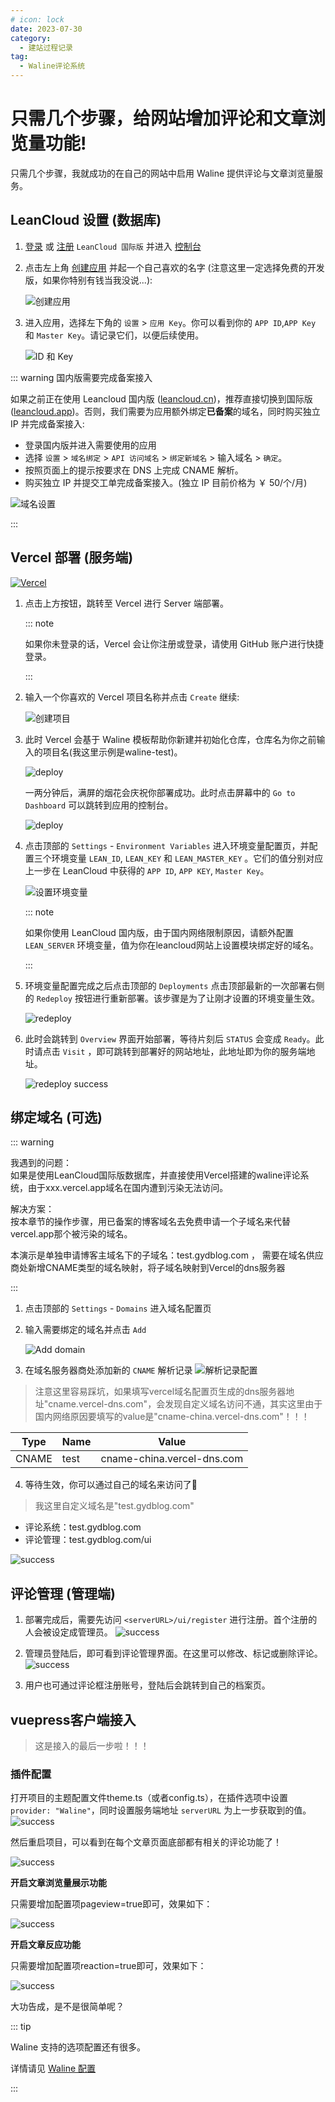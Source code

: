 ```yaml
---
# icon: lock
date: 2023-07-30
category:
  - 建站过程记录
tag:
  - Waline评论系统
---
```

# 只需几个步骤，给网站增加评论和文章浏览量功能!
只需几个步骤，我就成功的在自己的网站中启用 Waline 提供评论与文章浏览量服务。

## LeanCloud 设置 (数据库)

1. [登录](https://console.leancloud.app/login) 或 [注册](https://console.leancloud.app/register) `LeanCloud 国际版` 并进入 [控制台](https://console.leancloud.app/apps)

2. 点击左上角 [创建应用](https://console.leancloud.app/apps) 并起一个自己喜欢的名字 (注意这里一定选择免费的开发版，如果你特别有钱当我没说...):

   ![创建应用](http://cdn.gydblog.com/images/blog-create/waline-1.png)
   
3. 进入应用，选择左下角的 `设置` > `应用 Key`。你可以看到你的 `APP ID`,`APP Key` 和 `Master Key`。请记录它们，以便后续使用。

   ![ID 和 Key](http://cdn.gydblog.com/images/blog-create/waline-2.png)

::: warning 国内版需要完成备案接入

如果之前正在使用 Leancloud 国内版 ([leancloud.cn](https://leancloud.cn))，推荐直接切换到国际版 ([leancloud.app](https://leancloud.app))。否则，我们需要为应用额外绑定**已备案**的域名，同时购买独立 IP 并完成备案接入:

- 登录国内版并进入需要使用的应用
- 选择 `设置` > `域名绑定` > `API 访问域名` > `绑定新域名` > 输入域名 > `确定`。
- 按照页面上的提示按要求在 DNS 上完成 CNAME 解析。
- 购买独立 IP 并提交工单完成备案接入。(独立 IP 目前价格为 ￥ 50/个/月)

![域名设置](http://cdn.gydblog.com/images/blog-create/waline-3.png)

:::

## Vercel 部署 (服务端)

[![Vercel](https://vercel.com/button)](https://vercel.com/new/clone?repository-url=https%3A%2F%2Fgithub.com%2Fwalinejs%2Fwaline%2Ftree%2Fmain%2Fexample)

1. 点击上方按钮，跳转至 Vercel 进行 Server 端部署。

   ::: note

   如果你未登录的话，Vercel 会让你注册或登录，请使用 GitHub 账户进行快捷登录。

   :::

2. 输入一个你喜欢的 Vercel 项目名称并点击 `Create` 继续:

   ![创建项目](http://cdn.gydblog.com/images/blog-create/waline-4.png)

3. 此时 Vercel 会基于 Waline 模板帮助你新建并初始化仓库，仓库名为你之前输入的项目名(我这里示例是waline-test)。

   ![deploy](http://cdn.gydblog.com/images/blog-create/waline-5.png)

   一两分钟后，满屏的烟花会庆祝你部署成功。此时点击屏幕中的 `Go to Dashboard` 可以跳转到应用的控制台。

   ![deploy](http://cdn.gydblog.com/images/blog-create/waline-6.png)

4. 点击顶部的 `Settings` - `Environment Variables` 进入环境变量配置页，并配置三个环境变量 `LEAN_ID`, `LEAN_KEY` 和 `LEAN_MASTER_KEY` 。它们的值分别对应上一步在 LeanCloud 中获得的 `APP ID`, `APP KEY`, `Master Key`。

   ![设置环境变量](http://cdn.gydblog.com/images/blog-create/waline-7.png)

   ::: note

   如果你使用 LeanCloud 国内版，由于国内网络限制原因，请额外配置 `LEAN_SERVER` 环境变量，值为你在leancloud网站上设置模块绑定好的域名。

   :::

1. 环境变量配置完成之后点击顶部的 `Deployments` 点击顶部最新的一次部署右侧的 `Redeploy` 按钮进行重新部署。该步骤是为了让刚才设置的环境变量生效。

   ![redeploy](http://cdn.gydblog.com/images/blog-create/waline-8.png)

1. 此时会跳转到 `Overview` 界面开始部署，等待片刻后 `STATUS` 会变成 `Ready`。此时请点击 `Visit` ，即可跳转到部署好的网站地址，此地址即为你的服务端地址。

   ![redeploy success](http://cdn.gydblog.com/images/blog-create/waline-9.png)

## 绑定域名 (可选)

::: warning

我遇到的问题：  
如果是使用LeanCloud国际版数据库，并直接使用Vercel搭建的waline评论系统，由于xxx.vercel.app域名在国内遭到污染无法访问。

解决方案：  
按本章节的操作步骤，用已备案的博客域名去免费申请一个子域名来代替vercel.app那个被污染的域名。  

本演示是单独申请博客主域名下的子域名：test.gydblog.com ， 需要在域名供应商处新增CNAME类型的域名映射，将子域名映射到Vercel的dns服务器

:::


1. 点击顶部的 `Settings` - `Domains` 进入域名配置页

1. 输入需要绑定的域名并点击 `Add`

   ![Add domain](http://cdn.gydblog.com/images/blog-create/waline-10.png)

1. 在域名服务器商处添加新的 `CNAME` 解析记录
![解析记录配置](http://cdn.gydblog.com/images/blog-create/waline-11.png)  

> 注意这里容易踩坑，如果填写vercel域名配置页生成的dns服务器地址"cname.vercel-dns.com"，会发现自定义域名访问不通，其实这里由于 国内网络原因要填写的value是"cname-china.vercel-dns.com"！！！

   | Type  | Name    | Value                |
   | ----- | ------- | -------------------- |
   | CNAME | test | cname-china.vercel-dns.com |
 

4. 等待生效，你可以通过自己的域名来访问了:tada:

> 我这里自定义域名是"test.gydblog.com"  

   - 评论系统：test.gydblog.com
   - 评论管理：test.gydblog.com/ui

   ![success](http://cdn.gydblog.com/images/blog-create/waline-12.png)

   
## 评论管理 (管理端)

1. 部署完成后，需要先访问 `<serverURL>/ui/register` 进行注册。首个注册的人会被设定成管理员。
  ![success](http://cdn.gydblog.com/images/blog-create/waline-14.png)

1. 管理员登陆后，即可看到评论管理界面。在这里可以修改、标记或删除评论。
![success](http://cdn.gydblog.com/images/blog-create/waline-15.png)

1. 用户也可通过评论框注册账号，登陆后会跳转到自己的档案页。

## vuepress客户端接入
> 这是接入的最后一步啦！！！
### 插件配置

打开项目的主题配置文件theme.ts（或者config.ts），在插件选项中设置 `provider: "Waline"`，同时设置服务端地址 `serverURL` 为上一步获取到的值。
![success](http://cdn.gydblog.com/images/blog-create/waline-13.png)

然后重启项目，可以看到在每个文章页面底部都有相关的评论功能了！  

![success](http://cdn.gydblog.com/images/blog-create/blog-create-12.png)


**开启文章浏览量展示功能**  

只需要增加配置项pageview=true即可，效果如下：  

![success](http://cdn.gydblog.com/images/blog-create/blog-create-13.png)


**开启文章反应功能**

只需要增加配置项reaction=true即可，效果如下：  

![success](http://cdn.gydblog.com/images/blog-create/waline-16.png)

大功告成，是不是很简单呢？
 
::: tip

 Waline 支持的选项配置还有很多。

详情请见 [Waline 配置](https://plugin-comment2.vuejs.press/zh/config/waline.html)

:::

